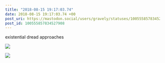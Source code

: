 ```yaml
---
title: "2018-08-15 19:17:03.74"
date: 2018-08-15 19:17:03.74 +00
post_uri: https://mastodon.social/users/gravely/statuses/100555857834527908
post_id: 100555857834527908
---
```

existential dread approaches


![](/images/5441869.jpeg)

![](/images/5441870.jpeg)

